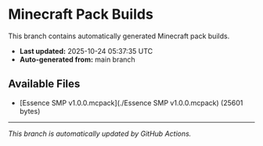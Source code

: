 # Minecraft Pack Builds

This branch contains automatically generated Minecraft pack builds.

- **Last updated:** 2025-10-24 05:37:35 UTC
- **Auto-generated from:** main branch

## Available Files

- [Essence SMP v1.0.0.mcpack](./Essence SMP v1.0.0.mcpack) (25601 bytes)

---
*This branch is automatically updated by GitHub Actions.*
